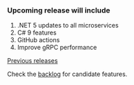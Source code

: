 ### Upcoming release will include

1. .NET 5 updates to all microservices
1. C# 9 features
1. GitHub actions
1. Improve gRPC performance

[Previous releases](https://github.com/dotnet-architecture/eShopOnContainers/wiki/Release-notes)

Check the [backlog](Backlog) for candidate features.
